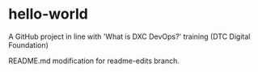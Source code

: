 # hello-world
A GitHub project in line with 'What is DXC DevOps?' training (DTC Digital Foundation)

README.md modification for readme-edits branch.
